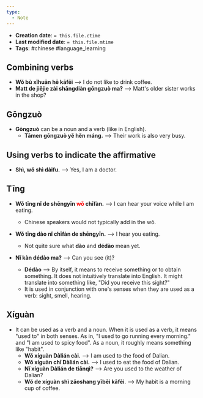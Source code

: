 ```yaml
---
type:
  - Note
---
```


* **Creation date**: `= this.file.ctime`
* **Last modified date**: `= this.file.mtime`
* **Tags**: #chinese #language_learning 

## Combining verbs

* **Wǒ bù xǐhuān hē kāfēi** --> I do not like to drink coffee.
* **Matt de jiějie zài shāngdiàn gōngzuò ma?** --> Matt's older sister works in the shop?

## Gōngzuò

* **Gōngzuò** can be a noun and a verb (like in English).
	* **Tāmen gōngzuò yě hěn máng.** --> Their work is also very busy.

## Using verbs to indicate the affirmative

* **Shì, wǒ shì dàifu.** --> Yes, I am a doctor.

## Tīng

* **Wǒ tīng nǐ de shēngyīn <font color="red">wǒ</font> chīfàn.** --> I can hear your voice while I am eating.
	* Chinese speakers would not typically add in the wǒ.
* **Wǒ tīng dào nǐ chīfàn de shēngyīn.** --> I hear you eating.
	* Not quite sure what **dào** and **dédào** mean yet.

* **Nǐ kàn dédào ma?** --> Can you see (it)?
	* **Dédào** --> By itself, it means to receive something or to obtain something. It does not intuitively translate into English. It might translate into something like, "Did you receive this sight?"
	* It is used in conjunction with one's senses when they are used as a verb: sight, smell, hearing.

## Xíguàn

* It can be used as a verb and a noun. When it is used as a verb, it means "used to" in both senses. As in, "I used to go running every morning." and "I am used to spicy food". As a noun, it roughly means something like "habit".
	* **Wǒ xíguàn Dàlián cài.** --> I am used to the food of Dalian.
	* **Wǒ xíguàn chī Dàlián cài.** --> I used to eat the food of Dalian.
	* **Nǐ xíguàn Dàlián de tiānqì?** --> Are you used to the weather of Dalian?
	* **Wǒ de xíguàn shì zǎoshang yībēi kāfēi**. --> My habit is a morning cup of coffee.